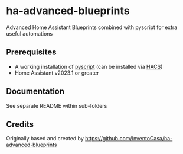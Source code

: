 # ha-advanced-blueprints

Advanced Home Assistant Blueprints combined with pyscript for extra useful automations

## Prerequisites

- A working installation of [pyscript](https://github.com/custom-components/pyscript) (can be installed via [HACS](https://hacs.xyz/))
- Home Assistant v2023.1 or greater

## Documentation

See separate README within sub-folders

## Credits

Originally based and created by https://github.com/InventoCasa/ha-advanced-blueprints
